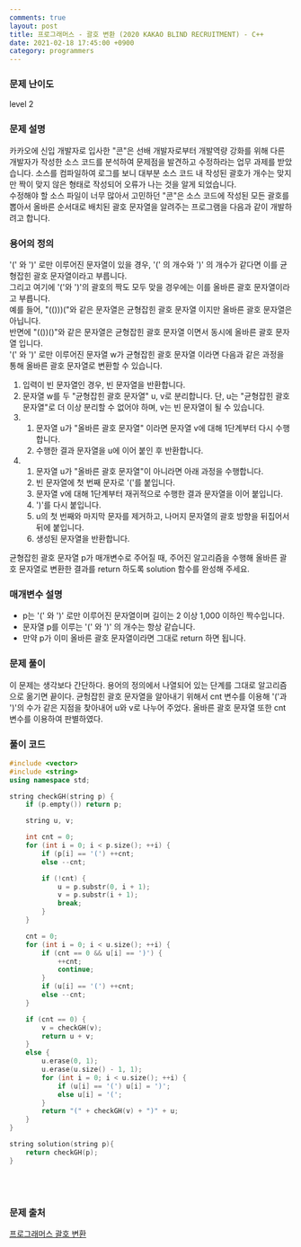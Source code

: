 ```yaml
---
comments: true
layout: post
title: 프로그래머스 - 괄호 변환 (2020 KAKAO BLIND RECRUITMENT) - C++
date: 2021-02-18 17:45:00 +0900
category: programmers
---
```


### 문제 난이도
level 2

### 문제 설명
카카오에 신입 개발자로 입사한 "콘"은 선배 개발자로부터 개발역량 강화를 위해 다른 개발자가 작성한 소스 코드를 분석하여 문제점을 발견하고 수정하라는 업무 과제를 받았습니다. 소스를 컴파일하여 로그를 보니 대부분 소스 코드 내 작성된 괄호가 개수는 맞지만 짝이 맞지 않은 형태로 작성되어 오류가 나는 것을 알게 되었습니다.  
수정해야 할 소스 파일이 너무 많아서 고민하던 "콘"은 소스 코드에 작성된 모든 괄호를 뽑아서 올바른 순서대로 배치된 괄호 문자열을 알려주는 프로그램을 다음과 같이 개발하려고 합니다.

### 용어의 정의
'(' 와 ')' 로만 이루어진 문자열이 있을 경우, '(' 의 개수와 ')' 의 개수가 같다면 이를 균형잡힌 괄호 문자열이라고 부릅니다.  
그리고 여기에 '('와 ')'의 괄호의 짝도 모두 맞을 경우에는 이를 올바른 괄호 문자열이라고 부릅니다.  
예를 들어, "(()))("와 같은 문자열은 균형잡힌 괄호 문자열 이지만 올바른 괄호 문자열은 아닙니다.  
반면에 "(())()"와 같은 문자열은 균형잡힌 괄호 문자열 이면서 동시에 올바른 괄호 문자열 입니다.  
'(' 와 ')' 로만 이루어진 문자열 w가 균형잡힌 괄호 문자열 이라면 다음과 같은 과정을 통해 올바른 괄호 문자열로 변환할 수 있습니다.  
1. 입력이 빈 문자열인 경우, 빈 문자열을 반환합니다.
2. 문자열 w를 두 "균형잡힌 괄호 문자열" u, v로 분리합니다. 단, u는 "균형잡힌 괄호 문자열"로 더 이상 분리할 수 없어야 하며, v는 빈 문자열이 될 수 있습니다.
3. 1. 문자열 u가 "올바른 괄호 문자열" 이라면 문자열 v에 대해 1단계부터 다시 수행합니다. 
   2. 수행한 결과 문자열을 u에 이어 붙인 후 반환합니다.
4. 1. 문자열 u가 "올바른 괄호 문자열"이 아니라면 아래 과정을 수행합니다.  
   2. 빈 문자열에 첫 번째 문자로 '('를 붙입니다.  
   3. 문자열 v에 대해 1단계부터 재귀적으로 수행한 결과 문자열을 이어 붙입니다.
   4. ')'를 다시 붙입니다. 
   5. u의 첫 번째와 마지막 문자를 제거하고, 나머지 문자열의 괄호 방향을 뒤집어서 뒤에 붙입니다.
   6. 생성된 문자열을 반환합니다.

균형잡힌 괄호 문자열 p가 매개변수로 주어질 때, 주어진 알고리즘을 수행해 올바른 괄호 문자열로 변환한 결과를 return 하도록 solution 함수를 완성해 주세요.  

### 매개변수 설명
- p는 '(' 와 ')' 로만 이루어진 문자열이며 길이는 2 이상 1,000 이하인 짝수입니다.
- 문자열 p를 이루는 '(' 와 ')' 의 개수는 항상 같습니다.
- 만약 p가 이미 올바른 괄호 문자열이라면 그대로 return 하면 됩니다.

### 문제 풀이
이 문제는 생각보다 간단하다. 용어의 정의에서 나열되어 있는 단계를 그대로 알고리즘으로 옮기면 끝이다. 균헝잡힌 괄호 문자열을 알아내기 위해서 cnt 변수를 이용해 '('과 ')'의 수가 같은 지점을 찾아내어 u와 v로 나누어 주었다. 올바른 괄호 문자열 또한 cnt 변수를 이용하여 판별하였다.

### 풀이 코드
```c++
#include <vector>
#include <string>
using namespace std;

string checkGH(string p) {
    if (p.empty()) return p;

    string u, v;

    int cnt = 0;
    for (int i = 0; i < p.size(); ++i) {
        if (p[i] == '(') ++cnt;
        else --cnt;

        if (!cnt) {
            u = p.substr(0, i + 1);
            v = p.substr(i + 1);
            break;
        }
    }

    cnt = 0;
    for (int i = 0; i < u.size(); ++i) {
        if (cnt == 0 && u[i] == ')') {
            ++cnt;
            continue;
        }
        if (u[i] == '(') ++cnt;
        else --cnt;
    }

    if (cnt == 0) {
        v = checkGH(v);
        return u + v;
    }
    else {
        u.erase(0, 1);
        u.erase(u.size() - 1, 1);
        for (int i = 0; i < u.size(); ++i) {
            if (u[i] == '(') u[i] = ')';
            else u[i] = '(';
        }
        return "(" + checkGH(v) + ")" + u;
    }
}

string solution(string p){
    return checkGH(p);
}
```
<br/><br/>

### 문제 출처
[프로그래머스 괄호 변환](https://programmers.co.kr/learn/courses/30/lessons/60058)
<br/><br/>